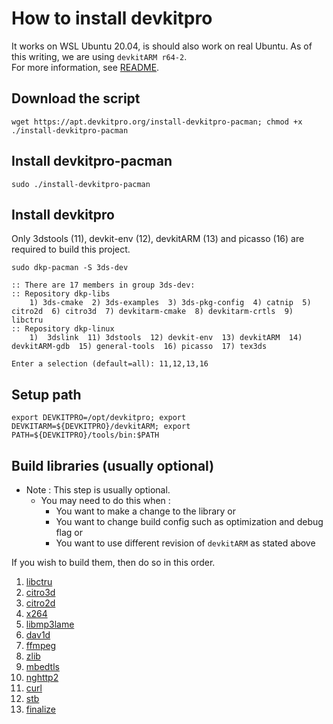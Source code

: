 # How to install devkitpro

It works on WSL Ubuntu 20.04, is should also work on real Ubuntu.
As of this writing, we are using `devkitARM r64-2`. \
For more information, see [README](../README.md#build).

## Download the script

```
wget https://apt.devkitpro.org/install-devkitpro-pacman; chmod +x ./install-devkitpro-pacman
```

## Install devkitpro-pacman

```
sudo ./install-devkitpro-pacman
```

## Install devkitpro
Only 3dstools (11), devkit-env (12), devkitARM (13) and picasso (16) are required to build this project.

```
sudo dkp-pacman -S 3ds-dev

:: There are 17 members in group 3ds-dev:
:: Repository dkp-libs
	1) 3ds-cmake  2) 3ds-examples  3) 3ds-pkg-config  4) catnip  5) citro2d  6) citro3d  7) devkitarm-cmake  8) devkitarm-crtls  9) libctru
:: Repository dkp-linux
	1)  3dslink  11) 3dstools  12) devkit-env  13) devkitARM  14) devkitARM-gdb  15) general-tools  16) picasso  17) tex3ds

Enter a selection (default=all): 11,12,13,16
```

## Setup path

```
export DEVKITPRO=/opt/devkitpro; export DEVKITARM=${DEVKITPRO}/devkitARM; export PATH=${DEVKITPRO}/tools/bin:$PATH
```

## Build libraries (usually optional)
* Note : This step is usually optional.
	* You may need to do this when :
		* You want to make a change to the library or
		* You want to change build config such as optimization and debug flag or
		* You want to use different revision of `devkitARM` as stated above

If you wish to build them, then do so in this order.
1. [libctru](01_libctru_build.md)
2. [citro3d](02_citro3d_build.md)
3. [citro2d](03_citro2d_build.md)
4. [x264](04_x264_build.md)
5. [libmp3lame](05_libmp3lame_build.md)
6. [dav1d](06_dav1d_build.md)
7. [ffmpeg](07_ffmpeg_build.md)
8.  [zlib](08_zlib_build.md)
9.  [mbedtls](09_mbedtls_build.md)
10. [nghttp2](10_nghttp2_build.md)
11. [curl](11_curl_build.md)
12. [stb](12_stb.md)
13. [finalize](99_copy_libraries.md)
